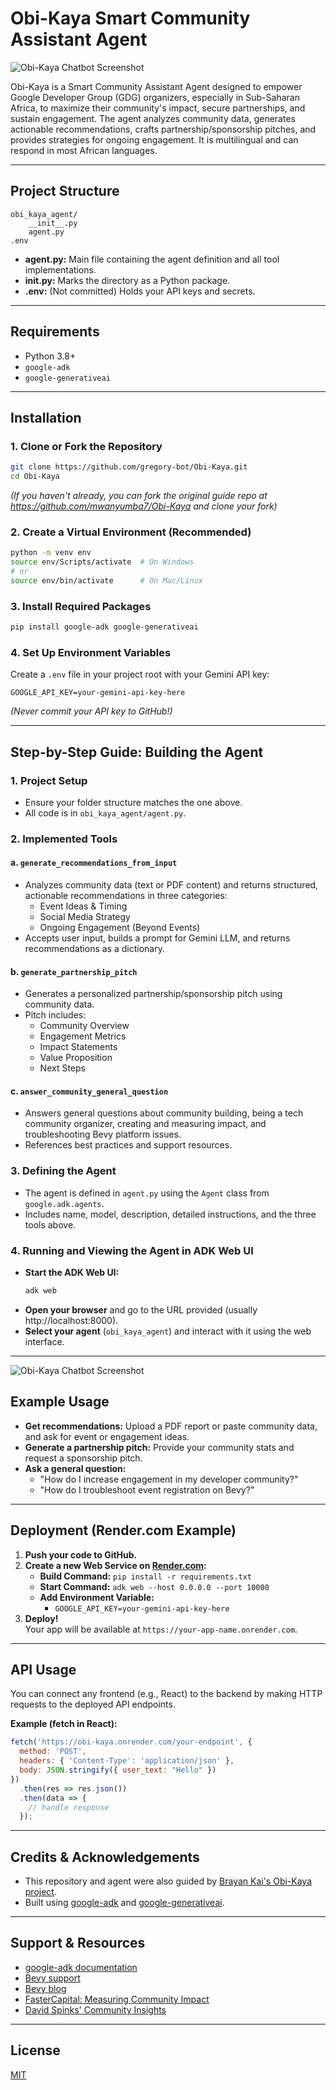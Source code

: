 # Obi-Kaya Smart Community Assistant Agent
![Obi-Kaya Chatbot Screenshot](images/WhatsApp%20Image%202025-06-29%20at%2010.07.45_e846fa43.jpg)

Obi-Kaya is a Smart Community Assistant Agent designed to empower Google Developer Group (GDG) organizers, especially in Sub-Saharan Africa, to maximize their community's impact, secure partnerships, and sustain engagement. The agent analyzes community data, generates actionable recommendations, crafts partnership/sponsorship pitches, and provides strategies for ongoing engagement. It is multilingual and can respond in most African languages.

---

## Project Structure

```
obi_kaya_agent/
    __init__.py
    agent.py
.env
```
- **agent.py:** Main file containing the agent definition and all tool implementations.
- **__init__.py:** Marks the directory as a Python package.
- **.env:** (Not committed) Holds your API keys and secrets.

---

## Requirements

- Python 3.8+
- `google-adk`
- `google-generativeai`

---

## Installation

### 1. Clone or Fork the Repository

```sh
git clone https://github.com/gregory-bot/Obi-Kaya.git
cd Obi-Kaya
```
*(If you haven't already, you can fork the original guide repo at https://github.com/mwanyumba7/Obi-Kaya and clone your fork)*

### 2. Create a Virtual Environment (Recommended)

```sh
python -m venv env
source env/Scripts/activate  # On Windows
# or
source env/bin/activate      # On Mac/Linux
```

### 3. Install Required Packages

```sh
pip install google-adk google-generativeai
```

### 4. Set Up Environment Variables

Create a `.env` file in your project root with your Gemini API key:
```
GOOGLE_API_KEY=your-gemini-api-key-here
```
*(Never commit your API key to GitHub!)*

---

## Step-by-Step Guide: Building the Agent

### 1. Project Setup

- Ensure your folder structure matches the one above.
- All code is in `obi_kaya_agent/agent.py`.

### 2. Implemented Tools

#### a. `generate_recommendations_from_input`
- Analyzes community data (text or PDF content) and returns structured, actionable recommendations in three categories:
  - Event Ideas & Timing
  - Social Media Strategy
  - Ongoing Engagement (Beyond Events)
- Accepts user input, builds a prompt for Gemini LLM, and returns recommendations as a dictionary.

#### b. `generate_partnership_pitch`
- Generates a personalized partnership/sponsorship pitch using community data.
- Pitch includes:
  - Community Overview
  - Engagement Metrics
  - Impact Statements
  - Value Proposition
  - Next Steps

#### c. `answer_community_general_question`
- Answers general questions about community building, being a tech community organizer, creating and measuring impact, and troubleshooting Bevy platform issues.
- References best practices and support resources.

### 3. Defining the Agent

- The agent is defined in `agent.py` using the `Agent` class from `google.adk.agents`.
- Includes name, model, description, detailed instructions, and the three tools above.

### 4. Running and Viewing the Agent in ADK Web UI

- **Start the ADK Web UI:**
  ```sh
  adk web
  ```
- **Open your browser** and go to the URL provided (usually http://localhost:8000).
- **Select your agent** (`obi_kaya_agent`) and interact with it using the web interface.
---
![Obi-Kaya Chatbot Screenshot](images/WhatsApp%20Image%202025-06-29%20at%2010.18.34_3cdd9037.jpg)

## Example Usage

- **Get recommendations:** Upload a PDF report or paste community data, and ask for event or engagement ideas.
- **Generate a partnership pitch:** Provide your community stats and request a sponsorship pitch.
- **Ask a general question:**  
  - "How do I increase engagement in my developer community?"  
  - "How do I troubleshoot event registration on Bevy?"

---

## Deployment (Render.com Example)

1. **Push your code to GitHub.**
2. **Create a new Web Service on [Render.com](https://render.com/):**
   - **Build Command:** `pip install -r requirements.txt`
   - **Start Command:** `adk web --host 0.0.0.0 --port 10000`
   - **Add Environment Variable:**  
     - `GOOGLE_API_KEY=your-gemini-api-key-here`
3. **Deploy!**  
   Your app will be available at `https://your-app-name.onrender.com`.

---

## API Usage

You can connect any frontend (e.g., React) to the backend by making HTTP requests to the deployed API endpoints.

**Example (fetch in React):**
```js
fetch('https://obi-kaya.onrender.com/your-endpoint', {
  method: 'POST',
  headers: { 'Content-Type': 'application/json' },
  body: JSON.stringify({ user_text: "Hello" })
})
  .then(res => res.json())
  .then(data => {
    // handle response
  });
```

---

## Credits & Acknowledgements

- This repository and agent were also guided by [Brayan Kai's Obi-Kaya project](https://github.com/mwanyumba7/Obi-Kaya).
- Built using [google-adk](https://github.com/google/adk) and [google-generativeai](https://github.com/google/generative-ai-python).

---

## Support & Resources

- [google-adk documentation](https://github.com/google/adk)
- [Bevy support](https://help.bevy.com/hc/en-us/categories/22880458639767-Community-Enterprise-Pro)
- [Bevy blog](https://bevy.com/b/blog)
- [FasterCapital: Measuring Community Impact](https://fastercapital.com/topics/measuring-and-analyzing-community-growth-and-impact.html)
- [David Spinks' Community Insights](https://davidspinks.substack.com/)

---

## License

[MIT](LICENSE)
